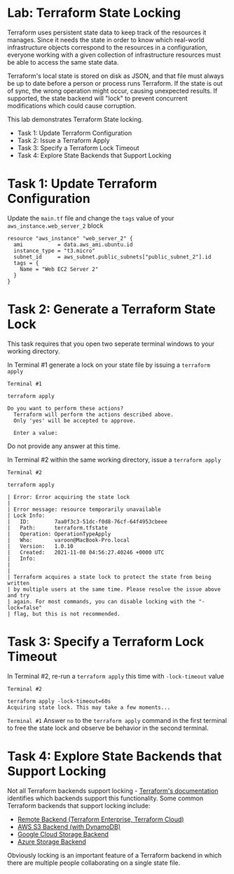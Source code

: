 # Lab: Terraform State Locking

Terraform uses persistent state data to keep track of the resources it manages. Since it needs the state in order to know which real-world infrastructure objects correspond to the resources in a configuration, everyone working with a given collection of infrastructure resources must be able to access the same state data.

Terraform's local state is stored on disk as JSON, and that file must always be up to date before a person or process runs Terraform. If the state is out of sync, the wrong operation might occur, causing unexpected results. If supported, the state backend will "lock" to prevent concurrent modifications which could cause corruption.

This lab demonstrates Terraform State locking.

- Task 1: Update Terraform Configuration
- Task 2: Issue a Terraform Apply
- Task 3: Specify a Terraform Lock Timeout
- Task 4: Explore State Backends that Support Locking

# Task 1: Update Terraform Configuration

Update the `main.tf` file and change the `tags` value of your `aws_instance.web_server_2` block

```hcl
resource "aws_instance" "web_server_2" {
  ami           = data.aws_ami.ubuntu.id
  instance_type = "t3.micro"
  subnet_id     = aws_subnet.public_subnets["public_subnet_2"].id
  tags = {
    Name = "Web EC2 Server 2"
  }
}
```

# Task 2: Generate a Terraform State Lock

This task requires that you open two seperate terminal windows to your working directory.

In Terminal #1 generate a lock on your state file by issuing a `terraform apply`

`Terminal #1`

```shell
terraform apply

Do you want to perform these actions?
  Terraform will perform the actions described above.
  Only 'yes' will be accepted to approve.

  Enter a value:
```

Do not provide any answer at this time.

In Terminal #2 within the same working directory, issue a `terraform apply`

`Terminal #2`

```shell
terraform apply

| Error: Error acquiring the state lock
|
| Error message: resource temporarily unavailable
| Lock Info:
|   ID:        7aa0f3c3-51dc-f0d8-76cf-64f4953cbeee
|   Path:      terraform.tfstate
|   Operation: OperationTypeApply
|   Who:       varoon@MacBook-Pro.local
|   Version:   1.0.10
|   Created:   2021-11-08 04:56:27.40246 +0000 UTC
|   Info:
|
|
| Terraform acquires a state lock to protect the state from being written
| by multiple users at the same time. Please resolve the issue above and try
| again. For most commands, you can disable locking with the "-lock=false"
| flag, but this is not recommended.
```

# Task 3: Specify a Terraform Lock Timeout

In Terminal #2, re-run a `terraform apply` this time with `-lock-timeout` value

`Terminal #2`

```shell
terraform apply -lock-timeout=60s
Acquiring state lock. This may take a few moments...
```

`Terminal #1`
Answer `no` to the `terraform apply` command in the first terminal to free the state lock and observe be behavior in the second terminal.

# Task 4: Explore State Backends that Support Locking

Not all Terraform backends support locking - [Terraform's documentation](https://www.terraform.io/docs/language/settings/backends/index.html) identifies which backends support this functionality. Some common Terraform backends that support locking include:

- [Remote Backend (Terraform Enterprise, Terraform Cloud)](https://www.terraform.io/docs/language/settings/backends/remote.html)
- [AWS S3 Backend (with DynamoDB)](https://www.terraform.io/docs/language/settings/backends/s3.html)
- [Google Cloud Storage Backend](https://www.terraform.io/docs/language/settings/backends/gcs.html)
- [Azure Storage Backend](https://www.terraform.io/docs/language/settings/backends/azurerm.html)

Obviously locking is an important feature of a Terraform backend in which there are multiple people collaborating on a single state file.
